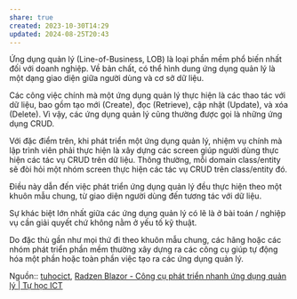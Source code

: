 ```yaml
---
share: true
created: 2023-10-30T14:29
updated: 2024-08-25T20:43
---
```

Ứng dụng quản lý (Line-of-Business, LOB) là loại phần mềm phổ biến nhất đối với doanh nghiệp. Về bản chất, có thể hình dung ứng dụng quản lý là một dạng giao diện giữa người dùng và cơ sở dữ liệu.

Các công việc chính mà một ứng dụng quản lý thực hiện là các thao tác với dữ liệu, bao gồm tạo mới (Create), đọc (Retrieve), cập nhật (Update), và xóa (Delete). Vì vậy, các ứng dụng quản lý cũng thường được gọi là những ứng dụng CRUD.

Với đặc điểm trên, khi phát triển một ứng dụng quản lý, nhiệm vụ chính mà lập trình viên phải thực hiện là xây dựng các screen giúp người dùng thực hiện các tác vụ CRUD trên dữ liệu. Thông thường, mỗi domain class/entity sẽ đòi hỏi một nhóm screen thực hiện các tác vụ CRUD trên class/entity đó.

Điều này dẫn đến việc phát triển ứng dụng quản lý đều thực hiện theo một khuôn mẫu chung, từ giao diện người dùng đến tương tác với dữ liệu.

Sự khác biệt lớn nhất giữa các ứng dụng quản lý có lẽ là ở bài toán / nghiệp vụ cần giải quyết chứ không nằm ở yếu tố kỹ thuật.

Do đặc thù gần như mọi thứ đi theo khuôn mẫu chung, các hãng hoặc các nhóm phát triển phần mềm thường xây dựng ra các công cụ giúp tự động hóa một phần hoặc toàn phần việc tạo ra các ứng dụng quản lý.

Nguồn:: [tuhocict](../../%E2%9C%8D%EF%B8%8FL%E1%BA%ADp%20tr%C3%ACnh/%CE%9E%20Ngu%E1%BB%93n%20v%C3%A0%20t%C3%A0i%20nguy%C3%AAn%20h%E1%BB%97%20tr%E1%BB%A3/%CE%9E%20Ngu%E1%BB%93n/tuhocict.md), [Radzen Blazor - Công cụ phát triển nhanh ứng dụng quản lý | Tự học ICT](https://tuhocict.com/radzen-blazor-cong-cu-phat-trien-nhanh-ung-dung-quan-ly/)
